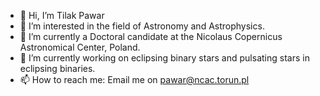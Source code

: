 - 👋 Hi, I’m Tilak Pawar
- 👀 I’m interested in the field of Astronomy and Astrophysics.
- 🌱 I’m currently a Doctoral candidate at the Nicolaus Copernicus Astronomical Center, Poland.
- 💞️ I’m currently working on eclipsing binary stars and pulsating stars in eclipsing binaries.
- 📫 How to reach me: Email me on pawar@ncac.torun.pl

<!---
tilakpawar/tilakpawar is a ✨ special ✨ repository because its `README.md` (this file) appears on your GitHub profile.
You can click the Preview link to take a look at your changes.
--->
